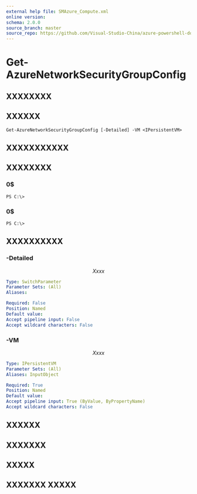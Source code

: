 ```yaml
---
external help file: SMAzure_Compute.xml
online version: 
schema: 2.0.0
source_branch: master
source_repo: https://github.com/Visual-Studio-China/azure-powershell-docs-int
---
```


# Get-AzureNetworkSecurityGroupConfig
## XXXXXXXX

## XXXXXX

```
Get-AzureNetworkSecurityGroupConfig [-Detailed] -VM <IPersistentVM>
```

## XXXXXXXXXXX

## XXXXXXXX

### 0$
```
PS C:\>
```

### 0$
```
PS C:\>
```

## XXXXXXXXXX

### -Detailed
$$Xxxx$$

```yaml
Type: SwitchParameter
Parameter Sets: (All)
Aliases: 

Required: False
Position: Named
Default value: 
Accept pipeline input: False
Accept wildcard characters: False
```

### -VM
$$Xxxx$$

```yaml
Type: IPersistentVM
Parameter Sets: (All)
Aliases: InputObject

Required: True
Position: Named
Default value: 
Accept pipeline input: True (ByValue, ByPropertyName)
Accept wildcard characters: False
```

## XXXXXX

## XXXXXXX

## XXXXX

## XXXXXXX XXXXX


